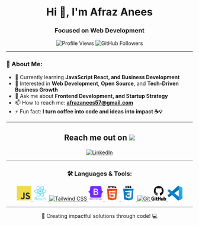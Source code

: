 <h1 align="center">Hi 👋, I'm Afraz Anees</h1>
<h3 align="center">Focused on Web Development</h3>

<p align="center">
  <img src="https://komarev.com/ghpvc/?username=afrazanees&label=Profile%20views&color=0e75b6&style=flat" alt="Profile Views" />
  <img src="https://img.shields.io/github/followers/afrazanees?label=Followers&style=social" alt="GitHub Followers">
</p>

---

### 🚀 About Me:
- 🌱 Currently learning **JavaScript React, and Business Development**  
- 👀 Interested in **Web Development**, **Open Source**, and **Tech-Driven Business Growth**  
- 💬 Ask me about **Frontend Development, and Startup Strategy**  
- 📫 How to reach me: **afrazanees57@gmail.com**  
- ⚡ Fun fact: **I turn coffee into code and ideas into impact ☕💡**  

---
<h2 align="center">Reach me out on <img src="https://media0.giphy.com/media/KcnlGHBpnKnjZIuCMv/giphy.gif" width="50"></h2>

<p align="center">
  <a href="https://linkedin.com/in/afraz-anees" target="blank">
    <img align="center" src="https://raw.githubusercontent.com/rahuldkjain/github-profile-readme-generator/master/src/images/icons/Social/linked-in-alt.svg" alt="LinkedIn" height="30" width="40" />
  </a>
</p>

---

<h3 align="center">🛠️ Languages & Tools:</h3>

<p align="center">
  <a href="https://developer.mozilla.org/en-US/docs/Web/JavaScript" target="_blank"> 
    <img src="https://raw.githubusercontent.com/devicons/devicon/master/icons/javascript/javascript-original.svg" alt="JavaScript" width="40" height="40"/> 
  </a>  
  <a href="https://react.dev/" target="_blank"> 
    <img src="https://raw.githubusercontent.com/devicons/devicon/master/icons/react/react-original-wordmark.svg" alt="React" width="40" height="40"/> 
  </a>  
  <a href="https://tailwindcss.com/" target="_blank"> 
    <img src="https://www.vectorlogo.zone/logos/tailwindcss/tailwindcss-icon.svg" alt="Tailwind CSS" width="40" height="40"/> 
  </a>  
  <a href="https://getbootstrap.com" target="_blank"> 
    <img src="https://raw.githubusercontent.com/devicons/devicon/master/icons/bootstrap/bootstrap-plain-wordmark.svg" alt="Bootstrap" width="40" height="40"/> 
  </a>  
  <a href="https://www.w3.org/html/" target="_blank"> 
    <img src="https://raw.githubusercontent.com/devicons/devicon/master/icons/html5/html5-original-wordmark.svg" alt="HTML5" width="40" height="40"/> 
  </a>  
  <a href="https://www.w3schools.com/css/" target="_blank"> 
    <img src="https://raw.githubusercontent.com/devicons/devicon/master/icons/css3/css3-original-wordmark.svg" alt="CSS3" width="40" height="40"/> 
  </a>  
  <a href="https://git-scm.com/" target="_blank"> 
    <img src="https://www.vectorlogo.zone/logos/git-scm/git-scm-icon.svg" alt="Git" width="40" height="40"/> 
  </a>  
  <a href="https://github.com/" target="_blank"> 
    <img src="https://raw.githubusercontent.com/devicons/devicon/master/icons/github/github-original-wordmark.svg" alt="GitHub" width="40" height="40"/> 
  </a>  
  <a href="https://code.visualstudio.com/" target="_blank"> 
    <img src="https://raw.githubusercontent.com/devicons/devicon/master/icons/vscode/vscode-original.svg" alt="VSCode" width="40" height="40"/> 
  </a>  
</p>

---

<!-- 
<h2 align="center">
  📊 My GitHub Stats
</h2>

<p align="center">
  <img align="center" height="180em" width="48%" src="https://github-readme-stats.vercel.app/api/top-langs?username=afrazanees&show_icons=true&locale=en&layout=compact" alt="Most Used Languages" />
  <img align="center" height="180em" width="48%" src="https://github-readme-stats.vercel.app/api?username=afrazanees&show_icons=true&locale=en" alt="GitHub Stats" />
</p>
<hr>
 -->

<p align="center">🚀 Creating impactful solutions through code! 💻</p>
